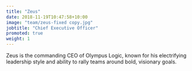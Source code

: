 ```yaml
---
title: "Zeus"
date: 2018-11-19T10:47:58+10:00
image: "team/zeus-fixed copy.jpg"
jobtitle: "Chief Executive Officer"
promoted: true
weight: 1
---
```


Zeus is the commanding CEO of Olympus Logic, known for his electrifying leadership style and ability to rally teams around bold, visionary goals. 

